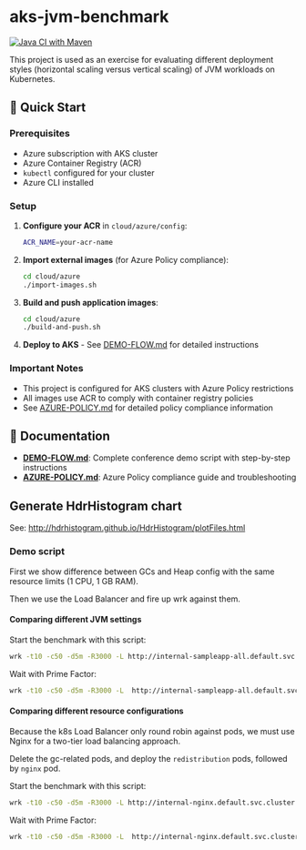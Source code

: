 # aks-jvm-benchmark

[![Java CI with Maven](https://github.com/brunoborges/aks-jvm-benchmark/actions/workflows/maven.yml/badge.svg)](https://github.com/brunoborges/aks-jvm-benchmark/actions/workflows/maven.yml)

This project is used as an exercise for evaluating different deployment styles (horizontal scaling versus vertical scaling) of JVM workloads on Kubernetes.

## 🚀 Quick Start

### Prerequisites
- Azure subscription with AKS cluster
- Azure Container Registry (ACR)
- `kubectl` configured for your cluster
- Azure CLI installed

### Setup

1. **Configure your ACR** in `cloud/azure/config`:
   ```bash
   ACR_NAME=your-acr-name
   ```

2. **Import external images** (for Azure Policy compliance):
   ```bash
   cd cloud/azure
   ./import-images.sh
   ```

3. **Build and push application images**:
   ```bash
   cd cloud/azure
   ./build-and-push.sh
   ```

4. **Deploy to AKS** - See [DEMO-FLOW.md](DEMO-FLOW.md) for detailed instructions

### Important Notes
- This project is configured for AKS clusters with Azure Policy restrictions
- All images use ACR to comply with container registry policies
- See [AZURE-POLICY.md](AZURE-POLICY.md) for detailed policy compliance information

## 📖 Documentation

- **[DEMO-FLOW.md](DEMO-FLOW.md)**: Complete conference demo script with step-by-step instructions
- **[AZURE-POLICY.md](AZURE-POLICY.md)**: Azure Policy compliance guide and troubleshooting


## Generate HdrHistogram chart
See: http://hdrhistogram.github.io/HdrHistogram/plotFiles.html


### Demo script

First we show difference between GCs and Heap config with the same resource limits (1 CPU, 1 GB RAM).

Then we use the Load Balancer and fire up wrk against them.

#### Comparing different JVM settings

Start the benchmark with this script:

```bash
wrk -t10 -c50 -d5m -R3000 -L http://internal-sampleapp-all.default.svc.cluster.local/json
```

Wait with Prime Factor:

```bash
wrk -t10 -c50 -d5m -R3000 -L  http://internal-sampleapp-all.default.svc.cluster.local/waitWithPrimeFactor?duration=50\&number=927398173993974
```



#### Comparing different resource configurations

Because the k8s Load Balancer only round robin against pods, we must use Nginx for a two-tier load balancing approach.

Delete the gc-related pods, and deploy the `redistribution` pods, followed by `nginx` pod.



Start the benchmark with this script:

```bash
wrk -t10 -c50 -d5m -R3000 -L http://internal-nginx.default.svc.cluster.local/json
```

Wait with Prime Factor:

```bash
wrk -t10 -c50 -d5m -R3000 -L  http://internal-nginx.default.svc.cluster.local/waitWithPrimeFactor?duration=50\&number=927398173993974
```

